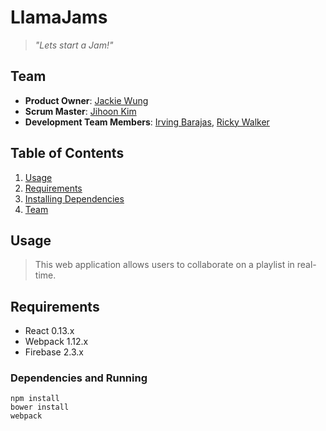 # LlamaJams
> *"Lets start a Jam!"*

## Team

  - __Product Owner__: [Jackie Wung](https://github.com/jackiewung)
  - __Scrum Master__: [Jihoon Kim](https://github.com/jhk2020)
  - __Development Team Members__: [Irving Barajas](https://github.com/irvingaxelb), [Ricky Walker](https://github.com/unconfined)

## Table of Contents

1. [Usage](#usage)
1. [Requirements](#requirements)
1. [Installing Dependencies](#dependencies)
1. [Team](#team)

## Usage

> This web application allows users to collaborate on a playlist in real-time.

## Requirements

- React 0.13.x
- Webpack 1.12.x
- Firebase 2.3.x

### Dependencies and Running

```
npm install
bower install
webpack
```

